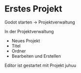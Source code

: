 # Erstes Projekt

Godot starten -> Projektverwaltung

In der Projektverwaltung

- Neues Projekt
- Titel
- Ordner
- Bearbeiten und Erstellen

Editor ist gestartet mit Projekt juhuu

![]()
